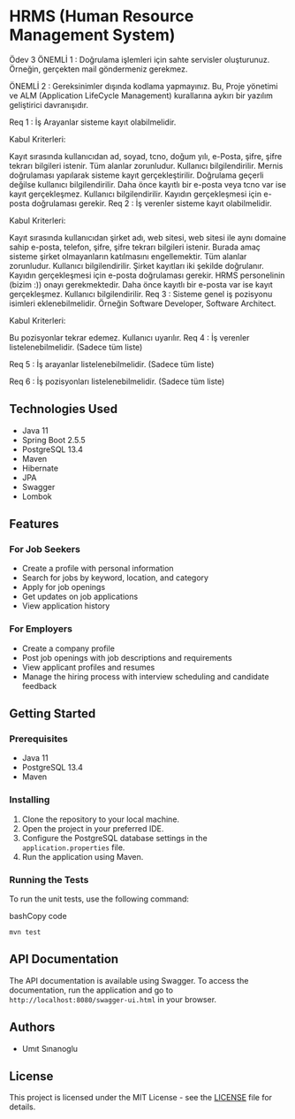 HRMS (Human Resource Management System)
=======================================

Ödev 3
ÖNEMLİ 1 : Doğrulama işlemleri için sahte servisler oluşturunuz. Örneğin, gerçekten mail göndermeniz gerekmez.

ÖNEMLİ 2 : Gereksinimler dışında kodlama yapmayınız. Bu, Proje yönetimi ve ALM (Application LifeCycle Management) kurallarına aykırı bir yazılım geliştirici davranışıdır.

Req 1 : İş Arayanlar sisteme kayıt olabilmelidir.

Kabul Kriterleri:

Kayıt sırasında kullanıcıdan ad, soyad, tcno, doğum yılı, e-Posta, şifre, şifre tekrarı bilgileri istenir.
Tüm alanlar zorunludur. Kullanıcı bilgilendirilir.
Mernis doğrulaması yapılarak sisteme kayıt gerçekleştirilir.
Doğrulama geçerli değilse kullanıcı bilgilendirilir.
Daha önce kayıtlı bir e-posta veya tcno var ise kayıt gerçekleşmez. Kullanıcı bilgilendirilir.
Kayıdın gerçekleşmesi için e-posta doğrulaması gerekir.
Req 2 : İş verenler sisteme kayıt olabilmelidir.

Kabul Kriterleri:

Kayıt sırasında kullanıcıdan şirket adı, web sitesi, web sitesi ile aynı domaine sahip e-posta, telefon, şifre, şifre tekrarı bilgileri istenir. Burada amaç sisteme şirket olmayanların katılmasını engellemektir.
Tüm alanlar zorunludur. Kullanıcı bilgilendirilir.
Şirket kayıtları iki şekilde doğrulanır. Kayıdın gerçekleşmesi için e-posta doğrulaması gerekir. HRMS personelinin (bizim :)) onayı gerekmektedir.
Daha önce kayıtlı bir e-posta var ise kayıt gerçekleşmez. Kullanıcı bilgilendirilir.
Req 3 : Sisteme genel iş pozisyonu isimleri eklenebilmelidir. Örneğin Software Developer, Software Architect.

Kabul Kriterleri:

Bu pozisyonlar tekrar edemez. Kullanıcı uyarılır.
Req 4 : İş verenler listelenebilmelidir. (Sadece tüm liste)

Req 5 : İş arayanlar listelenebilmelidir. (Sadece tüm liste)

Req 6 : İş pozisyonları listelenebilmelidir. (Sadece tüm liste)

Technologies Used
-----------------

*   Java 11
*   Spring Boot 2.5.5
*   PostgreSQL 13.4
*   Maven
*   Hibernate
*   JPA
*   Swagger
*   Lombok

Features
--------

### For Job Seekers

*   Create a profile with personal information
*   Search for jobs by keyword, location, and category
*   Apply for job openings
*   Get updates on job applications
*   View application history

### For Employers

*   Create a company profile
*   Post job openings with job descriptions and requirements
*   View applicant profiles and resumes
*   Manage the hiring process with interview scheduling and candidate feedback

Getting Started
---------------

### Prerequisites

*   Java 11
*   PostgreSQL 13.4
*   Maven

### Installing

1.  Clone the repository to your local machine.
2.  Open the project in your preferred IDE.
3.  Configure the PostgreSQL database settings in the `application.properties` file.
4.  Run the application using Maven.

### Running the Tests

To run the unit tests, use the following command:

bashCopy code

`mvn test`

API Documentation
-----------------

The API documentation is available using Swagger. To access the documentation, run the application and go to `http://localhost:8080/swagger-ui.html` in your browser.

Authors
-------

*   Umıt Sınanoglu

License
-------

This project is licensed under the MIT License - see the [LICENSE](LICENSE) file for details.
